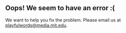 ## Oops! We seem to have an error :(

We want to help you fix the problem. Please email us at [playfulwords@media.mit.edu](mailto:playfulwords@media.mit.edu).